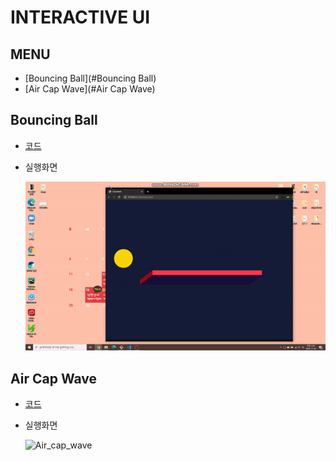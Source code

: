 # INTERACTIVE UI

## MENU

- [Bouncing Ball](#Bouncing Ball)
- [Air Cap Wave](#Air Cap Wave)

## Bouncing Ball

- [코드](./bouncing_ball)

- 실행화면

  ![bouncing_ball.gif](./images/bouncing_ball.gif)



## Air Cap Wave

* [코드](./air_cap_wave)

* 실행화면

  ![Air_cap_wave](./images/air_cap_wave.gif)